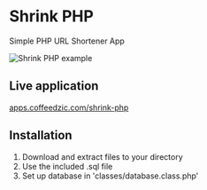 # Shrink PHP
Simple PHP URL Shortener App

![Shrink PHP example](https://apps.coffeedzic.com/shrink-php/preview.jpg)

## Live application

[apps.coffeedzic.com/shrink-php](https://apps.coffeedzic.com/shrink-php)

## Installation

1. Download and extract files to your directory
2. Use the included .sql file
3. Set up database in 'classes/database.class.php'


